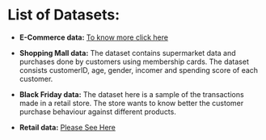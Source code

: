 # List of Datasets:   

* **E-Commerce data:** [To know more click here](https://github.com/jishu1989/Business-Analytics/edit/master/business_datasets/e-commerce/README.md)

* **Shopping Mall data:** The dataset contains supermarket data and purchases done by customers using membership cards. The dataset consists customerID, age, gender, incomer and spending score of each customer.     

* **Black Friday data:** The dataset here is a sample of the transactions made in a retail store. The store wants to know better the customer purchase behaviour against different products. 

* **Retail data:** [Please See Here](https://github.com/jishu1989/Business-Analytics/blob/master/business_datasets/retail-data/README.md)
